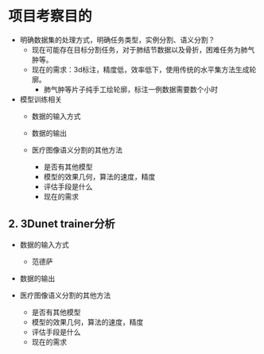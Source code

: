 # 项目考察目的
- 明确数据集的处理方式，明确任务类型，实例分割、语义分割？
    - 现在可能存在目标分割任务，对于肺结节数据以及骨折，困难任务为肺气肿等。
    - 现在的需求：3d标注，精度低，效率低下，使用传统的水平集方法生成轮廓。
        - 肺气肿等片子纯手工绘轮廓，标注一例数据需要数个小时
- 模型训练相关
    - 数据的输入方式

    - 数据的输出
    - 医疗图像语义分割的其他方法
        - 是否有其他模型
        - 模型的效果几何，算法的速度，精度
        - 评估手段是什么
        - 现在的需求

## 2. 3Dunet trainer分析
- 数据的输入方式
    - 范德萨
    
- 数据的输出
- 医疗图像语义分割的其他方法
    - 是否有其他模型
    - 模型的效果几何，算法的速度，精度
    - 评估手段是什么
    - 现在的需求